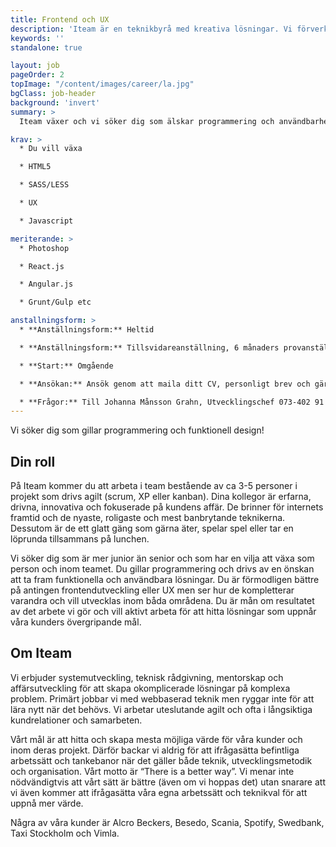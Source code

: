 ```yaml
---
title: Frontend och UX
description: 'Iteam är en teknikbyrå med kreativa lösningar. Vi förverkligar dina idéer.'
keywords: ''
standalone: true

layout: job
pageOrder: 2
topImage: "/content/images/career/la.jpg"
bgClass: job-header
background: 'invert'
summary: >
  Iteam växer och vi söker dig som älskar programmering och användbarhet.

krav: >
  * Du vill växa

  * HTML5

  * SASS/LESS

  * UX

  * Javascript

meriterande: >
  * Photoshop

  * React.js

  * Angular.js

  * Grunt/Gulp etc

anstallningsform: >
  * **Anställningsform:** Heltid

  * **Anställningsform:** Tillsvidareanställning, 6 månaders provanställning, sedan fast anställning.

  * **Start:** Omgående

  * **Ansökan:** Ansök genom att maila ditt CV, personligt brev och gärna en länk till ditt github-konto till [maria.carroll@iteam.se](mailto:maria.carroll@iteam.se)

  * **Frågor:** Till Johanna Månsson Grahn, Utvecklingschef 073-402 91 12
---
```


Vi söker dig som gillar programmering och funktionell design!

## Din roll ##

På Iteam kommer du att arbeta i team bestående av ca 3-5 personer i projekt som drivs agilt (scrum, XP eller kanban). Dina kollegor är erfarna, drivna, innovativa och fokuserade på kundens affär. De brinner för internets framtid och de nyaste, roligaste och mest banbrytande teknikerna. Dessutom är de ett glatt gäng som gärna äter, spelar spel eller tar en löprunda tillsammans på lunchen.

Vi söker dig som är mer junior än senior och som har en vilja att växa som person och inom teamet. Du gillar programmering och drivs av en önskan att ta fram funktionella och användbara lösningar. Du är förmodligen bättre på antingen frontendutveckling eller UX men ser hur de kompletterar varandra och vill utvecklas inom båda områdena. Du är mån om resultatet av det arbete vi gör och vill aktivt arbeta för att hitta lösningar som uppnår våra kunders övergripande mål.

## Om Iteam

Vi erbjuder systemutveckling, teknisk rådgivning, mentorskap och affärsutveckling för att skapa okomplicerade lösningar på komplexa problem. Primärt jobbar vi med webbaserad teknik men ryggar inte för att lära nytt när det behövs. Vi arbetar uteslutande agilt och ofta i långsiktiga kundrelationer och samarbeten.

Vårt mål är att hitta och skapa mesta möjliga värde för våra kunder och inom deras projekt. Därför backar vi aldrig för att ifrågasätta befintliga arbetssätt och tankebanor när det gäller både teknik, utvecklingsmetodik och organisation. Vårt motto är “There is a better way”. Vi menar inte nödvändigtvis att vårt sätt är bättre (även om vi hoppas det) utan snarare att vi även kommer att ifrågasätta våra egna arbetssätt och teknikval för att uppnå mer värde.

Några av våra kunder är Alcro Beckers, Besedo, Scania, Spotify, Swedbank, Taxi Stockholm och Vimla.